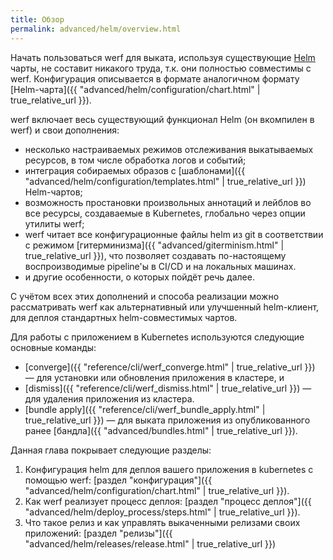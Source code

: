 ```yaml
---
title: Обзор
permalink: advanced/helm/overview.html
---
```


Начать пользоваться werf для выката, используя существующие [Helm](https://helm.sh) чарты, не составит никакого труда, т.к. они полностью совместимы с werf. Конфигурация описывается в формате аналогичном формату [Helm-чарта]({{ "advanced/helm/configuration/chart.html" | true_relative_url }}).

werf включает весь существующий функционал Helm (он вкомпилен в werf) и свои дополнения:
 - несколько настраиваемых режимов отслеживания выкатываемых ресурсов, в том числе обработка логов и событий;
 - интеграция собираемых образов с [шаблонами]({{ "advanced/helm/configuration/templates.html" | true_relative_url }}) Helm-чартов;
 - возможность простановки произвольных аннотаций и лейблов во все ресурсы, создаваемые в Kubernetes, глобально через опции утилиты werf;
 - werf читает все конфигурационные файлы helm из git в соответствии с режимом [гитерминизма]({{ "advanced/giterminism.html" | true_relative_url }}), что позволяет создавать по-настоящему воспроизводимые pipeline'ы в CI/CD и на локальных машинах.
 - и другие особенности, о которых пойдёт речь далее.

С учётом всех этих дополнений и способа реализации можно рассматривать werf как альтернативный или улучшенный helm-клиент, для деплоя стандартных helm-совместимых чартов.

Для работы с приложением в Kubernetes используются следующие основные команды:
 - [converge]({{ "reference/cli/werf_converge.html" | true_relative_url }}) — для установки или обновления приложения в кластере, и
 - [dismiss]({{ "reference/cli/werf_dismiss.html" | true_relative_url }}) — для удаления приложения из кластера.
 - [bundle apply]({{ "reference/cli/werf_bundle_apply.html" | true_relative_url }}) — для выката приложения из опубликованного ранее [бандла]({{ "advanced/bundles.html" | true_relative_url }}).

Данная глава покрывает следующие разделы:
 1. Конфигурация helm для деплоя вашего приложения в kubernetes с помощью werf: [раздел "конфигурация"]({{ "advanced/helm/configuration/chart.html" | true_relative_url }}).
 2. Как werf реализует процесс деплоя: [раздел "процесс деплоя"]({{ "advanced/helm/deploy_process/steps.html" | true_relative_url }}).
 3. Что такое релиз и как управлять выкаченными релизами своих приложений: [раздел "релизы"]({{ "advanced/helm/releases/release.html" | true_relative_url }})

